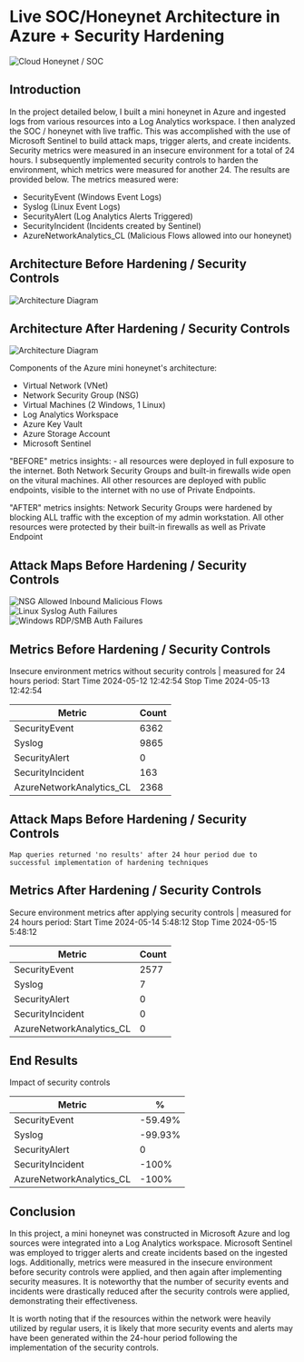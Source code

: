 # Live SOC/Honeynet Architecture in Azure + Security Hardening
![Cloud Honeynet / SOC](https://imgur.com/t98Qqpx.jpg)

## Introduction

In the project detailed below, I built a mini honeynet in Azure and ingested logs from various resources into a Log Analytics workspace. I then analyzed the SOC / honeynet with live traffic. This was accomplished with the use of Microsoft Sentinel to build attack maps, trigger alerts, and create incidents. Security metrics were measured in an insecure environment for a total of 24 hours. I subsequently implemented security controls to harden the environment, which metrics were measured for another 24. The results are provided below. The metrics measured were:

- SecurityEvent (Windows Event Logs)
- Syslog (Linux Event Logs)
- SecurityAlert (Log Analytics Alerts Triggered)
- SecurityIncident (Incidents created by Sentinel)
- AzureNetworkAnalytics_CL (Malicious Flows allowed into our honeynet)

## Architecture Before Hardening / Security Controls
![Architecture Diagram](https://imgur.com/9wx4mAq.jpg)

## Architecture After Hardening / Security Controls
![Architecture Diagram](https://imgur.com/SedUWr1.jpg)

Components of the Azure mini honeynet's architecture:

- Virtual Network (VNet)
- Network Security Group (NSG)
- Virtual Machines (2 Windows, 1 Linux)
- Log Analytics Workspace
- Azure Key Vault
- Azure Storage Account
- Microsoft Sentinel

"BEFORE" metrics insights: - all resources were deployed in full exposure to the internet. Both Network Security Groups and built-in firewalls wide open on the vitural machines. All other resources are deployed with public endpoints, visible to the internet with no use of Private Endpoints.

"AFTER" metrics insights: Network Security Groups were hardened by blocking ALL traffic with the exception of my admin workstation. All other resources were protected by their built-in firewalls as well as Private Endpoint

## Attack Maps Before Hardening / Security Controls
![NSG Allowed Inbound Malicious Flows](https://imgur.com/PDrEwD6.jpg)<br>
![Linux Syslog Auth Failures](https://imgur.com/FVqXOjg.jpg)<br>
![Windows RDP/SMB Auth Failures](https://imgur.com/Qn0IUAL.jpg)<br>

## Metrics Before Hardening / Security Controls

Insecure environment metrics without security controls | measured for 24 hours period:
Start Time 2024-05-12 12:42:54
Stop Time 2024-05-13 12:42:54

| Metric                   | Count
| ------------------------ | -----
| SecurityEvent            | 6362
| Syslog                   | 9865
| SecurityAlert            | 0
| SecurityIncident         | 163
| AzureNetworkAnalytics_CL | 2368

## Attack Maps Before Hardening / Security Controls

```Map queries returned 'no results' after 24 hour period due to successful implementation of hardening techniques ```

## Metrics After Hardening / Security Controls

Secure environment metrics after applying security controls | measured for 24 hours period:
Start Time 2024-05-14 5:48:12
Stop Time 2024-05-15 5:48:12

| Metric                   | Count
| ------------------------ | -----
| SecurityEvent            | 2577
| Syslog                   | 7
| SecurityAlert            | 0
| SecurityIncident         | 0
| AzureNetworkAnalytics_CL | 0

## End Results
Impact of security controls

| Metric                   | %
| ------------------------ | -----
| SecurityEvent            | -59.49%
| Syslog                   | -99.93%
| SecurityAlert            | 0
| SecurityIncident         | -100%
| AzureNetworkAnalytics_CL | -100%

## Conclusion

In this project, a mini honeynet was constructed in Microsoft Azure and log sources were integrated into a Log Analytics workspace. Microsoft Sentinel was employed to trigger alerts and create incidents based on the ingested logs. Additionally, metrics were measured in the insecure environment before security controls were applied, and then again after implementing security measures. It is noteworthy that the number of security events and incidents were drastically reduced after the security controls were applied, demonstrating their effectiveness.

It is worth noting that if the resources within the network were heavily utilized by regular users, it is likely that more security events and alerts may have been generated within the 24-hour period following the implementation of the security controls.
